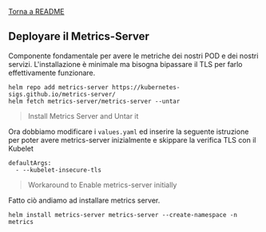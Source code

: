 [Torna a README](../../README.md)

## Deployare il Metrics-Server

Componente fondamentale per avere le metriche dei nostri POD e dei nostri servizi. L'installazione è minimale ma bisogna bipassare il TLS per farlo effettivamente funzionare. 

```
helm repo add metrics-server https://kubernetes-sigs.github.io/metrics-server/
helm fetch metrics-server/metrics-server --untar
```
> Install Metrics Server and Untar it

Ora dobbiamo modificare i `values.yaml` ed inserire la seguente istruzione per poter avere metrics-server inizialmente e skippare la verifica TLS con il Kubelet

```
defaultArgs:
  - --kubelet-insecure-tls
```
> Workaround to Enable metrics-server initially

Fatto ciò andiamo ad installare metrics server.

```
helm install metrics-server metrics-server --create-namespace -n metrics
```